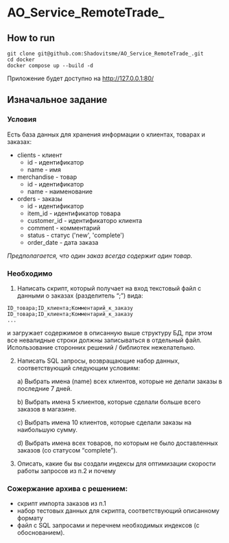 # AO_Service_RemoteTrade_

## How to run

```
git clone git@github.com:Shadovitsme/AO_Service_RemoteTrade_.git
cd docker
docker compose up --build -d
```

Приложение будет доступно на http://127.0.0.1:80/

## Изначальное задание

### Условия

Есть база данных для хранения информации о клиентах, товарах и заказах:

- clients - клиент
    - id - идентификатор
    - name - имя
- merchandise - товар
    - id - идентификатор
    - name - наименование
- orders - заказы
    - id - идентификатор
    - item_id - идентификатор товара
    - customer_id - идентификаторо клиента
    - comment - комментарий
    - status - статус ('new', 'complete')
    - order_date - дата заказа

_Предполагается, что один заказ всегда содержит один товар._

### Необходимо

1. Написать скрипт, который получает на вход текстовый файл с данными о
заказах (разделитель “;”) вида: 
```
ID_товара;ID_клиента;Комментарий_к_заказу
ID_товара;ID_клиента;Комментарий_к_заказу
...
```
и загружает содержимое в описанную выше структуру БД, при этом все
невалидные строки должны записываться в отдельный файл. Использование
сторонних решений / библиотек нежелательно.

2. Написать SQL запросы, возвращающие набор данных, соответствующий
следующим условиям:

    a) Выбрать имена (name) всех клиентов, которые не делали заказы в последние
    7 дней.

    b) Выбрать имена 5 клиентов, которые сделали больше всего заказов в
    магазине.

    c) Выбрать имена 10 клиентов, которые сделали заказы на наибольшую
    сумму.

    d) Выбрать имена всех товаров, по которым не было доставленных
    заказов (со статусом “complete”).

3. Описать, какие бы вы создали индексы для оптимизации скорости работы
запросов из п.2 и почему

### Сожержание архива с решением:
- скрипт импорта заказов из п.1
- набор тестовых данных для скрипта, соответствующий
описанному формату
- файл с SQL запросами и перечнем необходимых индексов (с
обоснованием).